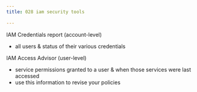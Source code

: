 ```yaml
---
title: 028 iam security tools
 
---
```


IAM Credentials report (account-level)
- all users & status of their various credentials

IAM Access Advisor (user-level)
- service permissions granted to a user & when those services were last accessed
- use this information to revise your policies
